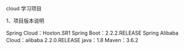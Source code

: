 cloud 学习项目

1、项目版本说明

Spring Cloud：Hoxton.SR1
Spring Boot：2.2.2.RELEASE
Spring Alibaba Cloud：alibaba 2.2.0.RELEASE
java：1.8
Maven：3.6.2
